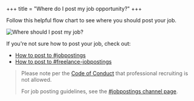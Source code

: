 +++
title = "Where do I post my job opportunity?"
+++

Follow this helpful flow chart to see where you should post your job.

![Where should I post my job?](/images/faq/where-should-i-post-my-job.png)

If you're not sure how to post your job, check out:

- [How to post to #jobpostings](/faqs/howtojobpost)
- [How to post to #freelance-jobpostings](/faqs/howtojobpost-freelance)

> Please note per the [Code of Conduct](https://github.com/zatech/code-of-conduct) that professional recruiting is not allowed.
>
> For job posting guidelines, see the [#jobpostings channel page](/jobpostings).
